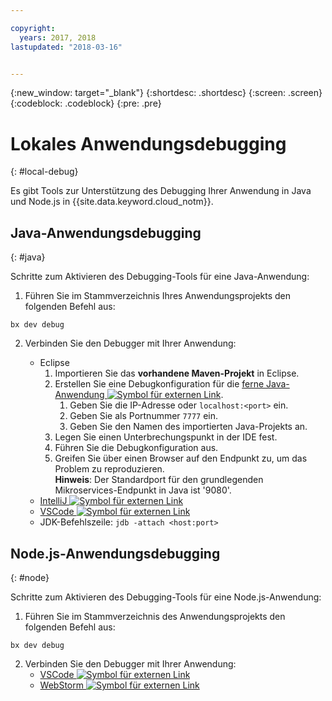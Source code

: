 ```yaml
---

copyright:
  years: 2017, 2018
lastupdated: "2018-03-16"


---
```

{:new_window: target="_blank"}
{:shortdesc: .shortdesc}
{:screen: .screen}
{:codeblock: .codeblock}
{:pre: .pre}

# Lokales Anwendungsdebugging
{: #local-debug}

Es gibt Tools zur Unterstützung des Debugging Ihrer Anwendung in Java und Node.js in {{site.data.keyword.cloud_notm}}. 

## Java-Anwendungsdebugging
{: #java}

Schritte zum Aktivieren des Debugging-Tools für eine Java-Anwendung: 

1. Führen Sie im Stammverzeichnis Ihres Anwendungsprojekts den folgenden Befehl aus: 

```
bx dev debug
```

2. Verbinden Sie den Debugger mit Ihrer Anwendung: 

	* Eclipse
      1. Importieren Sie das **vorhandene Maven-Projekt** in Eclipse. 
      2. Erstellen Sie eine Debugkonfiguration für die [ferne Java-Anwendung ![Symbol für externen Link](../../icons/launch-glyph.svg "Symbol für externen Link")](http://help.eclipse.org/neon/index.jsp?topic=%2Forg.eclipse.jdt.doc.user%2Ftasks%2Ftask-remotejava_launch_config.htm). 
      		1. Geben Sie die IP-Adresse oder `localhost:<port>` ein.   
      		2. Geben Sie als Portnummer `7777` ein. 
      		3. Geben Sie den Namen des importierten Java-Projekts an. 
      6. Legen Sie einen Unterbrechungspunkt in der IDE fest. 
      7. Führen Sie die Debugkonfiguration aus. 
      8. Greifen Sie über einen Browser auf den Endpunkt zu, um das Problem zu reproduzieren.   
	   **Hinweis**: Der Standardport für den grundlegenden Mikroservices-Endpunkt in Java ist '9080'. 
	* [IntelliJ ![Symbol für externen Link](../../icons/launch-glyph.svg "Symbol für externen Link")](https://www.jetbrains.com/help/idea/2016.3/run-debug-configuration-remote.html)
	* [VSCode ![Symbol für externen Link](../../icons/launch-glyph.svg "Symbol für externen Link")](https://marketplace.visualstudio.com/items?itemName=donjayamanne.javadebugger)
	* JDK-Befehlszeile: `jdb -attach <host:port>`

## Node.js-Anwendungsdebugging
{: #node}

Schritte zum Aktivieren des Debugging-Tools für eine Node.js-Anwendung: 

1. Führen Sie im Stammverzeichnis des Anwendungsprojekts den folgenden Befehl aus: 

```
bx dev debug
```

2. Verbinden Sie den Debugger mit Ihrer Anwendung: 
	* [VSCode ![Symbol für externen Link](../../icons/launch-glyph.svg "Symbol für externen Link")](https://blog.docker.com/2016/07/live-debugging-docker/)
	* [WebStorm ![Symbol für externen Link](../../icons/launch-glyph.svg "Symbol für externen Link")](https://blog.alexseifert.com/2016/10/25/debugging-node-js-in-a-docker-container-with-webstorm/)


<!--
## Swift application debugging - content from mike tunnicliffe
{: #swift}

Steps to enable debug for a Swift application:  

1. On the App server (or system where the Swift application will execute), you should start the 'lldb server':
 - `lldb-server platform -->
<!-- listen <port number>`
2. On the App server, build the Kitura-based server application using the debug configuration:
 - `swift build debug`
3. On the App server, start the Kitura-based server application:
 - `./build/debug/Kitura-Starter`
4. On the client system (also known as the host system), start the 'lldb client':
 - `lldb`
5. Configure lldb client to connect to lldb-server:
 - `(lldb) platform select remote-linux`
 - `(lldb) platform connect connect://<ip address server>:<port number server>`
6. Execute commands to debug remote program:
 - `(lldb) process attach -->
<!--pid 3626`
-->
